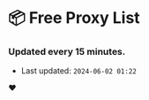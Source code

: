 # :package: Free Proxy List
### Updated every 15 minutes.

- Last updated: `2024-06-02 01:22`

:heart:

